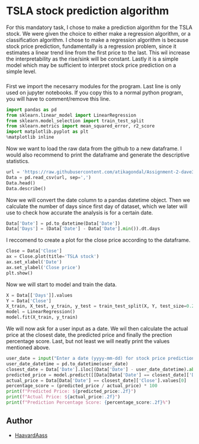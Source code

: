 
# TSLA stock prediction algorithm

For this mandatory task, I chose to make a prediction algorithm for the TSLA stock. We were given the choice to either make a regression algorithm, or a classification algorithm. I chose to make a regression algorithm is because stock price prediction, fundamentally is a regression problem, since it estimates a linear trend line from the first price to the last. This wil increase the interpretability as the rise/sink will be constant. Lastly it is a simple model which may be sufficient to interpret stock price prediction on a simple level. 

###
First we import the necesarry modules for the program. Last line is only used on jupyter notebooks. If you copy this to a normal python program, you will have to comment/remove this line.
```Python
import pandas as pd
from sklearn.linear_model import LinearRegression
from sklearn.model_selection import train_test_split
from sklearn.metrics import mean_squared_error, r2_score
import matplotlib.pyplot as plt
%matplotlib inline
```

Now we want to load the raw data from the github to a new dataframe. I would also recommend to print the dataframe and generate the descriptive statistics.
```Python
url = 'https://raw.githubusercontent.com/atikagondal/Assignment-2-dave3625-202323/main/TSLA.csv'
Data = pd.read_csv(url, sep=',')
Data.head()
Data.describe()
```

Now we will convert the date column to a pandas datetime object. Then we calculate the number of days since first day of dataset, which we later will use to check how accurate the analysis is for a certain date.
``` Python
Data['Date'] = pd.to_datetime(Data['Date'])
Data['Days'] = (Data['Date'] - Data['Date'].min()).dt.days
```

I reccomend to create a plot for the close price according to the dataframe.
``` Python
Close = Data['Close']
ax = Close.plot(title='TSLA stock')
ax.set_xlabel('Date')
ax.set_ylabel('Close price')
plt.show()
```
Now we will start to model and train the data.
```Python
X = Data[['Days']].values
Y = Data['Close']
X_train, X_test, y_train, y_test = train_test_split(X, Y, test_size=0.2, random_state=42)
model = LinearRegression()
model.fit(X_train, y_train)
```

We will now ask for a user input as a date. We wil then calculate the actual price at the closest date, the predicted price and finally the prection percentage score. Last, but not least we will neatly print the values mentioned above.

``` Python
user_date = input("Enter a date (yyyy-mm-dd) for stock price prediction: ")
user_date_datetime = pd.to_datetime(user_date)
closest_date = Data['Date'].iloc[(Data['Date'] - user_date_datetime).abs().argsort()[0]]
predicted_price = model.predict([[Data[Data['Date'] == closest_date]['Days'].values[0]]])[0]
actual_price = Data[Data['Date'] == closest_date]['Close'].values[0]
percentage_score = (predicted_price / actual_price) * 100
print(f"Predicted Price: ${predicted_price:.2f}")
print(f"Actual Price: ${actual_price:.2f}")
print(f"Prediction Percentage Score: {percentage_score:.2f}%")
```

## Author

- [HaavardAass](https://github.com/HaavardAass)

